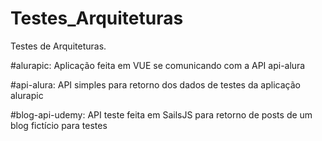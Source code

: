 # Testes_Arquiteturas
Testes de Arquiteturas.


#alurapic:
Aplicação feita em VUE se comunicando com a API api-alura


#api-alura:
API simples para retorno dos dados de testes da aplicação alurapic


#blog-api-udemy:
API teste feita em SailsJS para retorno de posts de um blog fictício para testes


